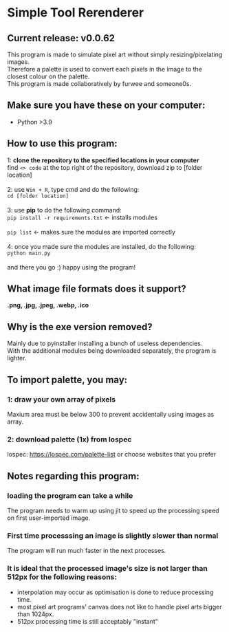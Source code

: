 # Simple Tool Rerenderer

## Current release: v0.0.62

This program is made to simulate pixel art without simply resizing/pixelating images.  
Therefore a palette is used to convert each pixels in the image to the closest colour on the palette.  
This program is made collaboratively by furwee and someone0s.

## Make sure you have these on your computer:
- Python >3.9
## How to use this program:
1: **clone the repository to the specified locations in your computer**  
find ```<> code``` at the top right of the repository, download zip to [folder location]<br><br>
2: use ```Win + R```, type cmd and do the following:  
```cd [folder location]```<br><br>
3: use **pip** to do the following command:  
```pip install -r requirements.txt``` <- installs modules  <br><br>
```pip list``` <- makes sure the modules are imported correctly <br><br>
4: once you made sure the modules are installed, do the following:  
```python main.py```  <br><br>
and there you go :) happy using the program!

## What image file formats does it support?

**.png, .jpg, .jpeg, .webp, .ico**

## Why is the exe version removed?
Mainly due to pyinstaller installing a bunch of useless dependencies.  
With the additional modules being downloaded separately, the program is lighter.

## To import palette, you may:  

### 1: draw your own array of pixels
Maxium area must be below 300 to prevent accidentally using images as array.  

### 2: download palette (1x) from lospec
lospec: https://lospec.com/palette-list or choose websites that you prefer

## Notes regarding this program:

### loading the program can take a while
The program needs to warm up using jit to speed up the processing speed on first user-imported image.
### First time processsing an image is slightly slower than normal
The program will run much faster in the next processes.

### It is ideal that the processed image's size is not larger than 512px for the following reasons:  
- interpolation may occur as optimisation is done to reduce processing time.
- most pixel art programs' canvas does not like to handle pixel arts bigger than 1024px.
- 512px processing time is still acceptably "instant"